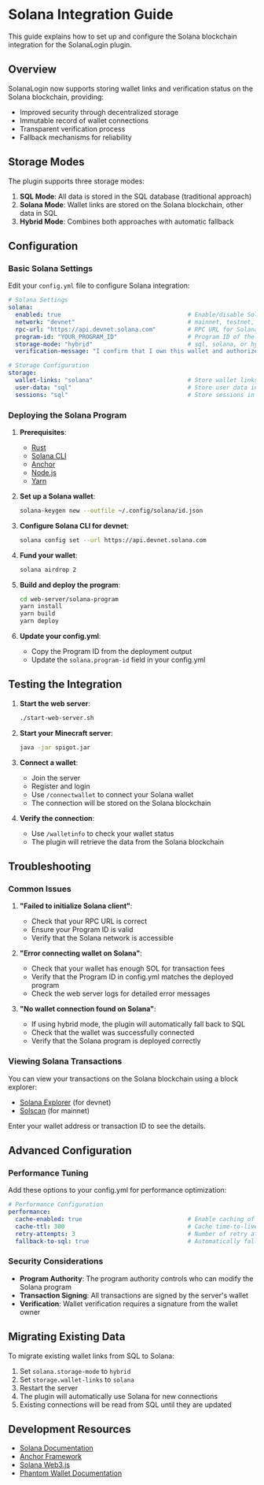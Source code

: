 # Solana Integration Guide

This guide explains how to set up and configure the Solana blockchain integration for the SolanaLogin plugin.

## Overview

SolanaLogin now supports storing wallet links and verification status on the Solana blockchain, providing:

- Improved security through decentralized storage
- Immutable record of wallet connections
- Transparent verification process
- Fallback mechanisms for reliability

## Storage Modes

The plugin supports three storage modes:

1. **SQL Mode**: All data is stored in the SQL database (traditional approach)
2. **Solana Mode**: Wallet links are stored on the Solana blockchain, other data in SQL
3. **Hybrid Mode**: Combines both approaches with automatic fallback

## Configuration

### Basic Solana Settings

Edit your `config.yml` file to configure Solana integration:

```yaml
# Solana Settings
solana:
  enabled: true                                    # Enable/disable Solana integration
  network: "devnet"                                # mainnet, testnet, or devnet
  rpc-url: "https://api.devnet.solana.com"         # RPC URL for Solana network
  program-id: "YOUR_PROGRAM_ID"                    # Program ID of the deployed Solana program
  storage-mode: "hybrid"                           # sql, solana, or hybrid
  verification-message: "I confirm that I own this wallet and authorize its use on the Minecraft server."

# Storage Configuration
storage:
  wallet-links: "solana"                           # Store wallet links on Solana
  user-data: "sql"                                 # Store user data in SQL
  sessions: "sql"                                  # Store sessions in SQL
```

### Deploying the Solana Program

1. **Prerequisites**:
   - [Rust](https://www.rust-lang.org/tools/install)
   - [Solana CLI](https://docs.solana.com/cli/install-solana-cli-tools)
   - [Anchor](https://project-serum.github.io/anchor/getting-started/installation.html)
   - [Node.js](https://nodejs.org/en/download/)
   - [Yarn](https://yarnpkg.com/getting-started/install)

2. **Set up a Solana wallet**:
   ```bash
   solana-keygen new --outfile ~/.config/solana/id.json
   ```

3. **Configure Solana CLI for devnet**:
   ```bash
   solana config set --url https://api.devnet.solana.com
   ```

4. **Fund your wallet**:
   ```bash
   solana airdrop 2
   ```

5. **Build and deploy the program**:
   ```bash
   cd web-server/solana-program
   yarn install
   yarn build
   yarn deploy
   ```

6. **Update your config.yml**:
   - Copy the Program ID from the deployment output
   - Update the `solana.program-id` field in your config.yml

## Testing the Integration

1. **Start the web server**:
   ```bash
   ./start-web-server.sh
   ```

2. **Start your Minecraft server**:
   ```bash
   java -jar spigot.jar
   ```

3. **Connect a wallet**:
   - Join the server
   - Register and login
   - Use `/connectwallet` to connect your Solana wallet
   - The connection will be stored on the Solana blockchain

4. **Verify the connection**:
   - Use `/walletinfo` to check your wallet status
   - The plugin will retrieve the data from the Solana blockchain

## Troubleshooting

### Common Issues

1. **"Failed to initialize Solana client"**:
   - Check that your RPC URL is correct
   - Ensure your Program ID is valid
   - Verify that the Solana network is accessible

2. **"Error connecting wallet on Solana"**:
   - Check that your wallet has enough SOL for transaction fees
   - Verify that the Program ID in config.yml matches the deployed program
   - Check the web server logs for detailed error messages

3. **"No wallet connection found on Solana"**:
   - If using hybrid mode, the plugin will automatically fall back to SQL
   - Check that the wallet was successfully connected
   - Verify that the Solana program is deployed correctly

### Viewing Solana Transactions

You can view your transactions on the Solana blockchain using a block explorer:

- [Solana Explorer](https://explorer.solana.com/?cluster=devnet) (for devnet)
- [Solscan](https://solscan.io) (for mainnet)

Enter your wallet address or transaction ID to see the details.

## Advanced Configuration

### Performance Tuning

Add these options to your config.yml for performance optimization:

```yaml
# Performance Configuration
performance:
  cache-enabled: true                              # Enable caching of Solana data
  cache-ttl: 300                                   # Cache time-to-live in seconds
  retry-attempts: 3                                # Number of retry attempts for Solana transactions
  fallback-to-sql: true                            # Automatically fall back to SQL if Solana fails
```

### Security Considerations

- **Program Authority**: The program authority controls who can modify the Solana program
- **Transaction Signing**: All transactions are signed by the server's wallet
- **Verification**: Wallet verification requires a signature from the wallet owner

## Migrating Existing Data

To migrate existing wallet links from SQL to Solana:

1. Set `solana.storage-mode` to `hybrid`
2. Set `storage.wallet-links` to `solana`
3. Restart the server
4. The plugin will automatically use Solana for new connections
5. Existing connections will be read from SQL until they are updated

## Development Resources

- [Solana Documentation](https://docs.solana.com/)
- [Anchor Framework](https://project-serum.github.io/anchor/)
- [Solana Web3.js](https://solana-labs.github.io/solana-web3.js/)
- [Phantom Wallet Documentation](https://docs.phantom.app/)

